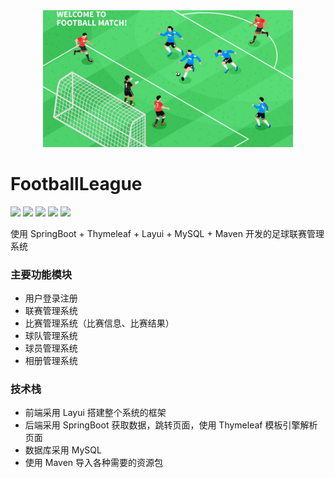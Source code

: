 
<div align="center">
    <img src="/assets/football-league.png" width="400">
</div>

# FootballLeague

![](https://img.shields.io/badge/uses-SprintBoot-6db33f?logo=Spring&logoColor=white) ![](https://img.shields.io/badge/uses-Thymeleaf-0d5f0f?logoColor=white) ![](https://img.shields.io/badge/uses-MySQL-f29110?logo=MySQL&logoColor=white) ![](https://img.shields.io/badge/uses-Maven-9e2166?logo=Apache%20Maven&logoColor=white) ![](https://img.shields.io/badge/uses-Layui-393d49?logoColor=white)

使用 SpringBoot + Thymeleaf + Layui + MySQL + Maven 开发的足球联赛管理系统

### 主要功能模块
* 用户登录注册
* 联赛管理系统
* 比赛管理系统（比赛信息、比赛结果）
* 球队管理系统
* 球员管理系统
* 相册管理系统

### 技术栈
* 前端采用 Layui 搭建整个系统的框架
* 后端采用 SpringBoot 获取数据，跳转页面，使用 Thymeleaf 模板引擎解析页面
* 数据库采用 MySQL
* 使用 Maven 导入各种需要的资源包
